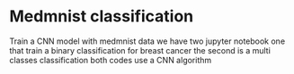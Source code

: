 # Medmnist classification
Train a CNN model with medmnist data 
we have two jupyter notebook one that train a binary classification for breast cancer
the second is a multi classes classification 
both codes use a CNN algorithm
